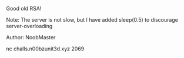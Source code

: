 Good old RSA!

Note: The server is not slow, but I have added sleep(0.5) to discourage server-overloading

Author: NoobMaster

nc challs.n00bzunit3d.xyz 2069
